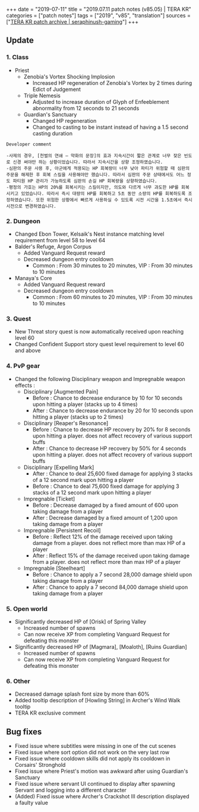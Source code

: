 +++
date = "2019-07-11"
title = "2019.07.11 patch notes (v85.05) | TERA KR"
categories = ["patch notes"]
tags = ["2019", "v85", "translation"]
sources = ["[TERA KR patch archive | seraphinush-gaming](/ko/patch/2019/v85-05)"]
+++

## Update

### **1.** Class
- Priest
  - Zenobia's Vortex Shocking Implosion
    - Increased HP regeneration of Zenobia's Vortex by 2 times during Edict of Judgement
  - Triple Nemesis
    - Adjusted to increase duration of Glyph of Enfeeblement abnormality from 12 seconds to 21 seconds
  - Guardian's Sanctuary
    - Changed HP regeneration
    - Changed to casting to be instant instead of having a 1.5 second casting duration

```
Developer comment

-사제의 경우, [천벌의 연쇄 – 약화의 문장]의 효과 지속시간이 짧은 관계로 너무 잦은 빈도로 신경 써야만 하는 상황이었습니다. 따라서 지속시간을 상향 조정하였습니다.
-심판의 주문 사용 후, 아군에게 적용되는 HP 회복량이 너무 낮아 파티가 위험할 때 심판의 주문을 해제한 후 회복 스킬을 사용해야만 했습니다. 따라서 심판의 주문 상태에서도 어느 정도 파티원 HP 관리가 가능하도록 심판의 손길 HP 회복량을 상향하였습니다.
-평정의 가호는 HP의 20%를 회복시키는 스킬이지만, 의도와 다르게 너무 과도한 HP를 회복시키고 있었습니다. 따라서 즉시 대량의 HP를 회복하고 5초 동안 소량의 HP를 회복하도록 조정하였습니다. 또한 위험한 상황에서 빠르게 사용하실 수 있도록 시전 시간을 1.5초에서 즉시 시전으로 변경하였습니다.
```

### **2.** Dungeon
- Changed Ebon Tower, Kelsaik's Nest instance matching level requirement from level 58 to level 64
- Balder's Refuge, Argon Corpus
  - Added Vanguard Request reward
  - Decreased dungeon entry cooldown
    - Common : From 30 minutes to 20 minutes, VIP : From 30 minutes to 10 minutes
- Manaya's Core
  - Added Vanguard Request reward
  - Decreased dungeon entry cooldown
    - Common : From 60 minutes to 20 minutes, VIP : From 30 minutes to 10 minutes

### **3.** Quest
- New Threat story quest is now automatically received upon reaching level 60
- Changed Confident Support story quest level requirement to level 60 and above

### **4.** PvP gear
- Changed the following Disciplinary weapon and Impregnable weapon effects :
  - Disciplinary [Augmented Pain]
    - Before : Chance to decrease endurance by 10 for 10 seconds upon hitting a player (stacks up to 4 times)
    - After : Chance to decrease endurance by 20 for 10 seconds upon hitting a player (stacks up to 2 times)
  - Disciplinary [Reaper's Resonance]
    - Before : Chance to decrease HP recovery by 20% for 8 seconds upon hitting a player. does not affect recovery of various support buffs
    - After : Chance to decrease HP recovery by 50% for 4 seconds upon hitting a player. does not affect recovery of various support buffs
  - Disciplinary [Expelling Mark]
    - After : Chance to deal 25,600 fixed damage for applying 3 stacks of a 12 second mark upon hitting a player
    - Before : Chance to deal 75,600 fixed damage for applying 3 stacks of a 12 second mark upon hitting a player
  - Impregnable [Ticket]
    - Before : Decrease damaged by a fixed amount of 600 upon taking damage from a player
    - After : Decrease damaged by a fixed amount of 1,200 upon taking damage from a player
  - Impregnable [Persistent Recoil]
    - Before : Reflect 12% of the damage received upon taking damage from a player. does not reflect more than max HP of a player
    - After : Reflect 15% of the damage received upon taking damage from a player. does not reflect more than max HP of a player
  - Impregnable [Steelheart]
    - Before : Chance to apply a 7 second 28,000 damage shield upon taking damage from a player
    - After : Chance to apply a 7 second 84,000 damage shield upon taking damage from a player

### **5.** Open world
- Significantly decreased HP of [Orisk] of Spring Valley
  - Increased number of spawns
  - Can now receive XP from completing Vanguard Request for defeating this monster
- Significantly decreased HP of [Magmara], [Moaloth], [Ruins Guardian]
  - Increased number of spawns
  - Can now receive XP from completing Vanguard Request for defeating this monster

### **6.** Other
- Decreased damage splash font size by more than 60%
- Added tooltip description of [Howling String] in Archer's Wind Walk tooltip
- TERA KR exclusive comment

## Bug fixes

- Fixed issue where subtitles were missing in one of the cut scenes
- Fixed issue where sort option did not work on the very last row
- Fixed issue where cooldown skills did not apply its cooldown in Corsairs' Stronghold
- Fixed issue where Priest's motion was awkward after using Guardian's Sanctuary
- Fixed issue where servant UI continued to display after spawning Servant and logging into a different character
- (Added) Fixed issue where Archer's Crackshot III description displayed a faulty value
